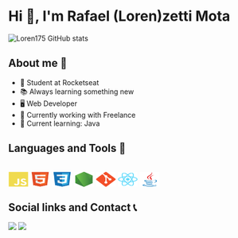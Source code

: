 # Hi 👋, I'm Rafael (Loren)zetti Mota 

![Loren175 GitHub stats](https://github-readme-stats.vercel.app/api?username=loren175&show_icons=true&theme=radical)

## About me 🔎
- 🚀 Student at Rocketseat 
- 📚 Always learning something new
- 🖥 Web Developer
- 💼 Currently working with Freelance
- 📖 Current learning: Java

## Languages and Tools 💯
<div style="display: inline_block"><br>
  <img align="center" alt="Rafa-Js" height="30" width="40" src="https://raw.githubusercontent.com/devicons/devicon/master/icons/javascript/javascript-plain.svg">
  <img align="center" alt="Rafa-HTML" height="30" width="40" src="https://raw.githubusercontent.com/devicons/devicon/master/icons/html5/html5-original.svg">
  <img align="center" alt="Rafa-CSS" height="30" width="40" src="https://raw.githubusercontent.com/devicons/devicon/master/icons/css3/css3-original.svg">
  <img align="center" alt="Rafa-Node" height="30" width="40" src="https://raw.githubusercontent.com/devicons/devicon/master/icons/nodejs/nodejs-original.svg">
  <img align="center" alt="Rafa-Git" height="30" width="40" src="https://raw.githubusercontent.com/devicons/devicon/master/icons/git/git-original.svg">
  <img align="center" alt="Rafa-React" height="30" width="40" src="https://raw.githubusercontent.com/devicons/devicon/master/icons/react/react-original.svg">
  <img align="center" alt="Rafa-Java" height="30" width="40" src="https://raw.githubusercontent.com/devicons/devicon/master/icons/java/java-original.svg">
  <!-- <img align="right" alt="Rafa-pic" height="150" style="border-radius:50px;" src="https://avatars.githubusercontent.com/u/113457063?v=4"> -->
  <link rel="stylesheet" href="https://cdn.jsdelivr.net/gh/devicons/devicon@v2.15.1/devicon.min.css">
</div>
  
  ## Social links and Contact 📞
 
<div> 
  <a href = "mailto:rafael.loren175@gmail.com"><img src="https://img.shields.io/badge/-Gmail-%23333?style=for-the-badge&logo=gmail&logoColor=white" target="_blank"></a>
  <a href="https://www.linkedin.com/in/rafael-mota-084825211/" target="_blank"><img src="https://img.shields.io/badge/-LinkedIn-%230077B5?style=for-the-badge&logo=linkedin&logoColor=white" target="_blank"></a> 
  
</div>
